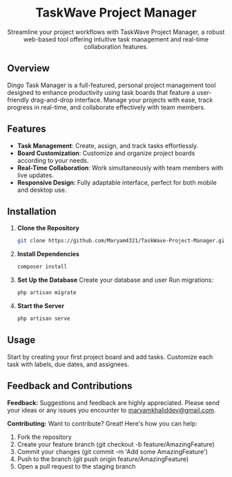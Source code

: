 <div align="center">
  <h1 align="center">TaskWave Project Manager</h1>
  <p align="center">
    Streamline your project workflows with TaskWave Project Manager, a robust web-based tool offering intuitive task management and real-time collaboration features.
  </p>
</div>

## Overview
Dingo Task Manager is a full-featured, personal project management tool designed to enhance productivity using task boards that feature a user-friendly drag-and-drop interface. Manage your projects with ease, track progress in real-time, and collaborate effectively with team members.

## Features
- **Task Management**: Create, assign, and track tasks effortlessly.
- **Board Customization**: Customize and organize project boards according to your needs.
- **Real-Time Collaboration**: Work simultaneously with team members with live updates.
- **Responsive Design**: Fully adaptable interface, perfect for both mobile and desktop use.

## Installation
1. **Clone the Repository**
   ```bash
   git clone https://github.com/Maryam4321/TaskWave-Project-Manager.git

2. **Install Dependencies**
    ```bash
    composer install
3. **Set Up the Database**
    Create your database and user
    Run migrations:
    ```bash
    php artisan migrate
4. **Start the Server**
    ```bash
    php artisan serve

## Usage
Start by creating your first project board and add tasks. Customize each task with labels, due dates, and assignees.

## Feedback and Contributions
**Feedback:** 
Suggestions and feedback are highly appreciated. Please send your ideas or any issues you encounter to <a href="mailto:maryamkhaliddev@gmail.com">maryamkhaliddev@gmail.com</a>.

**Contributing:** 
Want to contribute? Great! Here's how you can help:
  1. Fork the repository
  2. Create your feature branch (git checkout -b feature/AmazingFeature)
  3. Commit your changes (git commit -m 'Add some AmazingFeature')
  4. Push to the branch (git push origin feature/AmazingFeature)
  5. Open a pull request to the staging branch
